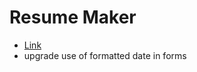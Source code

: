 # Resume Maker

- [Link](https://resume-maker-41z.pages.dev/)
- upgrade use of formatted date in forms